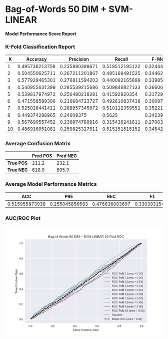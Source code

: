 # Bag-of-Words 50 DIM + SVM-LINEAR
**Model Performance Score Report**

### K-Fold Classification Report
| K | Accuracy | Precision | Recall | F-Measure | AUC | Kappa |
| --- | --- | --- | --- | --- | --- | --- |
| 1 | 0.495736213758 | 0.235880398671 | 0.519512195122 | 0.324447829398 | 0.504011101267 | 0.00565544605945 |
| 2 | 0.504550625711 | 0.267211201867 | 0.485169491525 | 0.344620015049 | 0.498416783088 | -0.00251673787821 |
| 3 | 0.577929465301 | 0.276811594203 | 0.440092165899 | 0.339857651246 | 0.531601974188 | 0.0527466973404 |
| 4 | 0.540955631399 | 0.285539215686 | 0.509846827133 | 0.366064414768 | 0.530864996964 | 0.0491947644611 |
| 5 | 0.539817974972 | 0.256480218281 | 0.41592920354 | 0.317299578059 | 0.49931222811 | -0.00114318054791 |
| 6 | 0.471558589306 | 0.216684723727 | 0.492610837438 | 0.300978179082 | 0.478923761914 | -0.0291611475412 |
| 7 | 0.525028441411 | 0.268957345972 | 0.510112359551 | 0.352211016292 | 0.52009806858 | 0.0310066261712 |
| 8 | 0.449374288965 | 0.24609375 | 0.5625 | 0.342391304348 | 0.48659351145 | -0.0188424400337 |
| 9 | 0.567690557452 | 0.236974789916 | 0.315436241611 | 0.270633397313 | 0.484567853834 | -0.0278281660366 |
| 10 | 0.486916951081 | 0.259825327511 | 0.515151515152 | 0.345428156749 | 0.496001683502 | -0.0060756024211 |

### Average Confusion Matrix
| | Pred POS | Pred NEG |
| --- | --- | --- |
| **True POS** | 211.2 | 232.1 |
| **True NEG** | 618.9 | 695.9 |

### Average Model Performance Metrics
| ACC | PRE | REC | F1 | AUC | KAPP |
| --- | --- | --- | --- | --- | --- |
| 0.515955873936 | 0.255045856583 | 0.476636083697 | 0.33039315423 | 0.50303919629 | 0.00530362595734 |

### AUC/ROC Plot
![ROC Plot](bag-of-words_50_dim_+_svm-linear_auc-plot.png)
